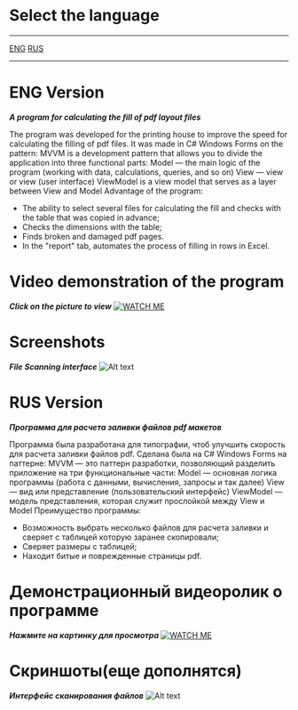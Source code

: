 # Select the language
***
[ENG](#eng)
[RUS](#rus)
***
<a id="eng"></a>
# ENG Version
___A program for calculating the fill of pdf layout files___

The program was developed for the printing house to improve the speed for calculating the filling of pdf files.
It was made in C# Windows Forms on the pattern:
MVVM is a development pattern that allows you to divide the application into three functional parts:
Model — the main logic of the program (working with data, calculations, queries, and so on)
View — view or view (user interface)
ViewModel is a view model that serves as a layer between View and Model
Advantage of the program:
- The ability to select several files for calculating the fill and checks with the table that was copied in advance;
- Checks the dimensions with the table;
- Finds broken and damaged pdf pages.
- In the "report" tab, automates the process of filling in rows in Excel.

# Video demonstration of the program
___Click on the picture to view___
[![WATCH ME](https://upwork-usw2-prod-agora-file-storage.s3.us-west-2.amazonaws.com/profile/portfolio/thumbnail/2b2ada1b60d323a02feecd531482d901?response-content-disposition=inline;+filename=%22image_original%22;+filename*=utf-8%27%27image_original&X-Amz-Security-Token=IQoJb3JpZ2luX2VjEOH//////////wEaCXVzLXdlc3QtMiJIMEYCIQCvfEzWoUmlPgFALhu5E8uu0A0WxoGF4LxPXBIJXsYdegIhANK/%2BoBKKgpT/mB91Gz7hCoeEUyQkSDERM/R2bcCUcz0Ks0ECBoQABoMNzM5OTM5MTczODE5Igwfp4tSu6ddtVpy02gqqgR/IPdov8P37uyO2%2BLPbtJ1qecdeQmGkMcm4xK7sxVzzYk%2BXQPbpHxgt/1duB1Iix679POy5chUeG5vfgFzd91N1mY%2Bt6OFEojdYu7JS/TawF7WpqTb0tF3FswRXidlsFgxSq5Knk7NsBtmrnBZmzvKQdYxoMb9jEMCxx1cS5G80gqK7awslgtW/ANxzLdvaOZv5jhIWWKPLY33X2xu/8oBmGjPx2529t1C5SnRPYIjS%2B9GljodoPIHHkzduMw%2BcgAiXlAIhLqNvKIpl6nrrUqBgpJl4V9CdQ5v6DpWn%2B%2BQLT4uUdIk2p%2BGwq30Wszu3hJuxtmYpXqKSS5rAF6Cg8SzO9JyZ9QaZWN/zEc4oz9K5ZXO4aFUYwbW2iIrFricESCQHyJRh7sEbKJnpdLfVgzoStKM5YAOaCxHCtWzOblXME47D%2Bh8jIUJANxMo8qhd8%2B3RtjpCNjHEeyodPJuVqxkuRZbBB7pTTYwKkBOeOWAfOJAc6P65oowZxjxino6dcuZI8qDRsrMRMHj2cEVC33v1x/U2MGfXWgj8vMZ/bbKYUSqrkm/yJdyaEZJwpZCuOM3wyj%2BsrexcCfZJ3kDXGSL2k6Ss55CeFjuxq9uiEVleRri8MyzTz3nKlyGjBeUIKkAwMZ3GPnzJM0ZJ8dT2VjPTe0pkOPnMZBlXmxpYkmgp6l6HVUpgJ0iC8mPE7Kk6hvRa2DbupzLkUl1y8cVbmepo2lXnqnohMrIOTDIxvKcBjqmAWYhEotraG625HGk03AU%2BUumOIKwuRqM2lFLH3bKFMJ6/dOoPpNxGrQbPQqGkjcurCng15w7CVhts6iika80eFkr0u2KfwbJ4q2BNIrFyDFrck7446W16065%2B7E/ef%2B9BE%2BvNH%2BoGGkZVyEkrqNa7NOB0sW1u5uBd04mtKSfCGQxptrM/qXxl1Goq%2Bfas6%2Bh4PHj2ThMpPbCsDcuP9%2BNv/MoyJg69QI=&X-Amz-Algorithm=AWS4-HMAC-SHA256&X-Amz-Date=20221216T183429Z&X-Amz-SignedHeaders=host&X-Amz-Expires=900&X-Amz-Credential=ASIA2YR6PYW572LKKVMA/20221216/us-west-2/s3/aws4_request&X-Amz-Signature=29ced7d62dc4a8a1803f201683d32bbfec972d7476f4d290a377aba7bfcf3c90)](https://youtu.be/3JEToPbr6yw)
# Screenshots
___File Scanning interface___
![Alt text](https://upwork-usw2-prod-agora-file-storage.s3.us-west-2.amazonaws.com/profile/portfolio/thumbnail/2b2ada1b60d323a02feecd531482d901?response-content-disposition=inline;+filename=%22image_original%22;+filename*=utf-8%27%27image_original&X-Amz-Security-Token=IQoJb3JpZ2luX2VjEOL//////////wEaCXVzLXdlc3QtMiJHMEUCIAzuLDc46wjhMrD/153uK9qJ9luvz5QeyBmS/rAvJcwgAiEAkqJ6w/G9qv5KRA2RwL/8CL6co1mnZ9ygMODShF%2BM2jsqzQQIGhAAGgw3Mzk5MzkxNzM4MTkiDDvRlDhKnkLAyago8CqqBG37K6ycm6cy3sJ8W/voQDBDx0irSr6YszABDK5ZZHI5TQCmowOCEiEsdH9Av4RukKwBGXh4gcMcAlwnLOAJuA0i9/tRfLdBB2AL5nm41r1uoWteHAuCu70sjsPZb3j2xwMURzzUtE6ZNzlMiEv0UMAz%2Bsb8Oh5RNPn0Jltm5fvYlLrRjRhXiRtnKdR/APppuwA14w0whgPc5mQxpOtvuSf6nw%2BqB/vzKDSaWYWAQ2XMqLxkwRUwk4025KK%2Bh4p/8QD9Vzt0lw%2BDf9/ozgxOrBUmjI6SiwRSqTnPgZFAs90jYFHK2zQ9Kinul9N80HIJOUNsmYjXP0L82llQ3R8hz8Cy%2BQBbDyCHkXFlhdIpe/7nELzDqrqx6l%2BHOPQ5WlR1WJwq%2BauomSqH9c%2B31eFCGolaZ8C5I1D/0OrTjjl7/oTV9LAYqlFm22%2BSgzMtrx%2BdAMr5s5%2BYHpCoqivOwX7JQ4/XGvPtj7K%2Bll2JIOBJItLOM4l92GSMBwjJDEQyqzvG7lX/fqV88NRTD6g0pQfb5gbIfvELK5x3J2KJb/2qVSKP2YJo9VlC3ritQ3kWMAs6ZLbx16eznVCG7Q2ZVpG%2BffSslQBWN0ivkAVZRISNLQWZBzJgPYVHk8ksIF4uRiVOV/a6x%2BaI8g/xHebooMuHR83fz7EiUDjCF%2B/9c/xhjg4CisuadDyVMdmVxnn11pFmJfv8vN5LDLDQrfdM75dqBKrCD9RyiyGQK9I6MJDW8pwGOqcB/rbeBQgsJWhCVrc5DDF/gNJzXXKPw9JoNOlBGaQt8CkF9/TbL0J8eutoUmNxUzvhBT1DUTQteTR//gR79LqvarM6gSf2ruoq5aJdErglZwzA8C/NL9ZxB3ccRmmd7nEIX4cO9oqyv9x3lKdQ209/LmdPnU49zGGoqg%2BNpoXFLmiDyLvYwOQUKfJ2c3THqjA48k47YGlFGISyRDKD01EM%2B98tPkXJRew=&X-Amz-Algorithm=AWS4-HMAC-SHA256&X-Amz-Date=20221216T183631Z&X-Amz-SignedHeaders=host&X-Amz-Expires=899&X-Amz-Credential=ASIA2YR6PYW52M37CSLZ/20221216/us-west-2/s3/aws4_request&X-Amz-Signature=e7a40ce6105879c388c211d923e3a421fbcddb4273678b11fa2951e2b7648de3 "Scanner Files")
<a id="rus"></a>
# RUS Version
___Программа для расчета заливки файлов pdf макетов___

Программа была разработана для типографии, чтоб улучшить скорость для расчета заливки файлов pdf.
Сделана была на C# Windows Forms на паттерне:
MVVM — это паттерн разработки, позволяющий разделить приложение на три функциональные части:
Model — основная логика программы (работа с данными, вычисления, запросы и так далее)
View — вид или представление (пользовательский интерфейс)
ViewModel — модель представления, которая служит прослойкой между View и Model
Преимущество программы:
- Возможность выбрать несколько файлов для расчета заливки и сверяет с таблицей которую заранее скопировали;
- Сверяет размеры с таблицей;
- Находит битые и поврежденные страницы pdf.

# Демонстрационный видеоролик о программе 
___Нажмите на картинку для просмотра___
[![WATCH ME](https://upwork-usw2-prod-agora-file-storage.s3.us-west-2.amazonaws.com/profile/portfolio/thumbnail/2b2ada1b60d323a02feecd531482d901?response-content-disposition=inline;+filename=%22image_original%22;+filename*=utf-8%27%27image_original&X-Amz-Security-Token=IQoJb3JpZ2luX2VjEOH//////////wEaCXVzLXdlc3QtMiJIMEYCIQCvfEzWoUmlPgFALhu5E8uu0A0WxoGF4LxPXBIJXsYdegIhANK/%2BoBKKgpT/mB91Gz7hCoeEUyQkSDERM/R2bcCUcz0Ks0ECBoQABoMNzM5OTM5MTczODE5Igwfp4tSu6ddtVpy02gqqgR/IPdov8P37uyO2%2BLPbtJ1qecdeQmGkMcm4xK7sxVzzYk%2BXQPbpHxgt/1duB1Iix679POy5chUeG5vfgFzd91N1mY%2Bt6OFEojdYu7JS/TawF7WpqTb0tF3FswRXidlsFgxSq5Knk7NsBtmrnBZmzvKQdYxoMb9jEMCxx1cS5G80gqK7awslgtW/ANxzLdvaOZv5jhIWWKPLY33X2xu/8oBmGjPx2529t1C5SnRPYIjS%2B9GljodoPIHHkzduMw%2BcgAiXlAIhLqNvKIpl6nrrUqBgpJl4V9CdQ5v6DpWn%2B%2BQLT4uUdIk2p%2BGwq30Wszu3hJuxtmYpXqKSS5rAF6Cg8SzO9JyZ9QaZWN/zEc4oz9K5ZXO4aFUYwbW2iIrFricESCQHyJRh7sEbKJnpdLfVgzoStKM5YAOaCxHCtWzOblXME47D%2Bh8jIUJANxMo8qhd8%2B3RtjpCNjHEeyodPJuVqxkuRZbBB7pTTYwKkBOeOWAfOJAc6P65oowZxjxino6dcuZI8qDRsrMRMHj2cEVC33v1x/U2MGfXWgj8vMZ/bbKYUSqrkm/yJdyaEZJwpZCuOM3wyj%2BsrexcCfZJ3kDXGSL2k6Ss55CeFjuxq9uiEVleRri8MyzTz3nKlyGjBeUIKkAwMZ3GPnzJM0ZJ8dT2VjPTe0pkOPnMZBlXmxpYkmgp6l6HVUpgJ0iC8mPE7Kk6hvRa2DbupzLkUl1y8cVbmepo2lXnqnohMrIOTDIxvKcBjqmAWYhEotraG625HGk03AU%2BUumOIKwuRqM2lFLH3bKFMJ6/dOoPpNxGrQbPQqGkjcurCng15w7CVhts6iika80eFkr0u2KfwbJ4q2BNIrFyDFrck7446W16065%2B7E/ef%2B9BE%2BvNH%2BoGGkZVyEkrqNa7NOB0sW1u5uBd04mtKSfCGQxptrM/qXxl1Goq%2Bfas6%2Bh4PHj2ThMpPbCsDcuP9%2BNv/MoyJg69QI=&X-Amz-Algorithm=AWS4-HMAC-SHA256&X-Amz-Date=20221216T183429Z&X-Amz-SignedHeaders=host&X-Amz-Expires=900&X-Amz-Credential=ASIA2YR6PYW572LKKVMA/20221216/us-west-2/s3/aws4_request&X-Amz-Signature=29ced7d62dc4a8a1803f201683d32bbfec972d7476f4d290a377aba7bfcf3c90)](https://youtu.be/3JEToPbr6yw)
# Скриншоты(еще дополнятся)
___Интерфейс сканирования файлов___
![Alt text](https://upwork-usw2-prod-agora-file-storage.s3.us-west-2.amazonaws.com/profile/portfolio/thumbnail/2b2ada1b60d323a02feecd531482d901?response-content-disposition=inline;+filename=%22image_original%22;+filename*=utf-8%27%27image_original&X-Amz-Security-Token=IQoJb3JpZ2luX2VjEOL//////////wEaCXVzLXdlc3QtMiJHMEUCIAzuLDc46wjhMrD/153uK9qJ9luvz5QeyBmS/rAvJcwgAiEAkqJ6w/G9qv5KRA2RwL/8CL6co1mnZ9ygMODShF%2BM2jsqzQQIGhAAGgw3Mzk5MzkxNzM4MTkiDDvRlDhKnkLAyago8CqqBG37K6ycm6cy3sJ8W/voQDBDx0irSr6YszABDK5ZZHI5TQCmowOCEiEsdH9Av4RukKwBGXh4gcMcAlwnLOAJuA0i9/tRfLdBB2AL5nm41r1uoWteHAuCu70sjsPZb3j2xwMURzzUtE6ZNzlMiEv0UMAz%2Bsb8Oh5RNPn0Jltm5fvYlLrRjRhXiRtnKdR/APppuwA14w0whgPc5mQxpOtvuSf6nw%2BqB/vzKDSaWYWAQ2XMqLxkwRUwk4025KK%2Bh4p/8QD9Vzt0lw%2BDf9/ozgxOrBUmjI6SiwRSqTnPgZFAs90jYFHK2zQ9Kinul9N80HIJOUNsmYjXP0L82llQ3R8hz8Cy%2BQBbDyCHkXFlhdIpe/7nELzDqrqx6l%2BHOPQ5WlR1WJwq%2BauomSqH9c%2B31eFCGolaZ8C5I1D/0OrTjjl7/oTV9LAYqlFm22%2BSgzMtrx%2BdAMr5s5%2BYHpCoqivOwX7JQ4/XGvPtj7K%2Bll2JIOBJItLOM4l92GSMBwjJDEQyqzvG7lX/fqV88NRTD6g0pQfb5gbIfvELK5x3J2KJb/2qVSKP2YJo9VlC3ritQ3kWMAs6ZLbx16eznVCG7Q2ZVpG%2BffSslQBWN0ivkAVZRISNLQWZBzJgPYVHk8ksIF4uRiVOV/a6x%2BaI8g/xHebooMuHR83fz7EiUDjCF%2B/9c/xhjg4CisuadDyVMdmVxnn11pFmJfv8vN5LDLDQrfdM75dqBKrCD9RyiyGQK9I6MJDW8pwGOqcB/rbeBQgsJWhCVrc5DDF/gNJzXXKPw9JoNOlBGaQt8CkF9/TbL0J8eutoUmNxUzvhBT1DUTQteTR//gR79LqvarM6gSf2ruoq5aJdErglZwzA8C/NL9ZxB3ccRmmd7nEIX4cO9oqyv9x3lKdQ209/LmdPnU49zGGoqg%2BNpoXFLmiDyLvYwOQUKfJ2c3THqjA48k47YGlFGISyRDKD01EM%2B98tPkXJRew=&X-Amz-Algorithm=AWS4-HMAC-SHA256&X-Amz-Date=20221216T183631Z&X-Amz-SignedHeaders=host&X-Amz-Expires=899&X-Amz-Credential=ASIA2YR6PYW52M37CSLZ/20221216/us-west-2/s3/aws4_request&X-Amz-Signature=e7a40ce6105879c388c211d923e3a421fbcddb4273678b11fa2951e2b7648de3 "Сканирование файлов")
